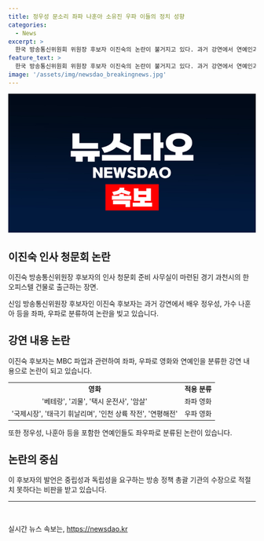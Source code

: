 ```yaml
---
title: 정우성 문소리 좌파 나훈아 소유진 우파 이들의 정치 성향
categories:
  - News
excerpt: >
  한국 방송통신위원회 위원장 후보자 이진숙의 논란이 불거지고 있다. 과거 강연에서 연예인과 영화를 좌파, 우파로 분류한 것이 알려지면서 중립성과 독립성을 필요로 하는 방송 정책 총괄 기관으로서의 적합성에 대한 비판이 제기되고 있다. 추가로 이 후보자가 강연에서 문화 권력과 영화를 좌파와 우파로 구분하며 연예인들을 정치적 성향에 따라 분류한 점, 그리고 페이스북 게시물 등을 통해 정치성을 드러낸 것으로 보고 있다.
feature_text: >
  한국 방송통신위원회 위원장 후보자 이진숙의 논란이 불거지고 있다. 과거 강연에서 연예인과 영화를 좌파, 우파로 분류한 것이 알려지면서 중립성과 독립성을 필요로 하는 방송 정책 총괄 기관으로서의 적합성에 대한 비판이 제기되고 있다. 추가로 이 후보자가 강연에서 문화 권력과 영화를 좌파와 우파로 구분하며 연예인들을 정치적 성향에 따라 분류한 점, 그리고 페이스북 게시물 등을 통해 정치성을 드러낸 것으로 보고 있다.
image: '/assets/img/newsdao_breakingnews.jpg'
---
```


<p><img src="/assets/img/newsdao_breakingnews.jpg" alt="ontimetimes 속보" /></p>

<h2 data-ke-size="size26">이진숙 인사 청문회 논란</h2>

<p data-ke-size="size16">이진숙 방송통신위원장 후보자의 인사 청문회 준비 사무실이 마련된 경기 과천시의 한 오피스텔 건물로 출근하는 장면.</p>

<p data-ke-size="size16">신임 방송통신위원장 후보자인 이진숙 후보자는 과거 강연에서 배우 정우성, 가수 나훈아 등을 좌파, 우파로 분류하여 논란을 빚고 있습니다.</p>

<h2 data-ke-size="size26">강연 내용 논란</h2>

<p data-ke-size="size16">이진숙 후보자는 MBC 파업과 관련하여 좌파, 우파로 영화와 연예인을 분류한 강연 내용으로 논란이 되고 있습니다.</p>

<table>
    <tr>
        <td style="text-align: center; height: 17px;"><b>영화</b></td>
        <td style="text-align: center; height: 17px;"><b>적용 분류</b></td>
    </tr>
    <tr>
        <td style="text-align: center; height: 17px;">'베테랑', '괴물', '택시 운전사', '암살'</td>
        <td style="text-align: center; height: 17px;">좌파 영화</td>
    </tr>
    <tr>
        <td style="text-align: center; height: 17px;">'국제시장', '태극기 휘날리며', '인천 상륙 작전', '연평해전'</td>
        <td style="text-align: center; height: 17px;">우파 영화</td>
    </tr>
</table>

<p data-ke-size="size16">또한 정우성, 나훈아 등을 포함한 연예인들도 좌우파로 분류된 논란이 있습니다.</p>

<h2 data-ke-size="size26">논란의 중심</h2>

<p data-ke-size="size16">이 후보자의 발언은 중립성과 독립성을 요구하는 방송 정책 총괄 기관의 수장으로 적절치 못하다는 비판을 받고 있습니다.</p>

<hr>

<p data-ke-size="size16">&nbsp;</p>
실시간 뉴스 속보는, <a href="https://newsdao.kr" rel="dofollow">https://newsdao.kr</a>


